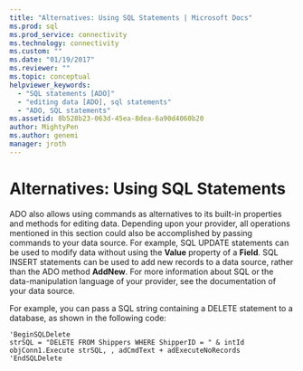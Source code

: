 ```yaml
---
title: "Alternatives: Using SQL Statements | Microsoft Docs"
ms.prod: sql
ms.prod_service: connectivity
ms.technology: connectivity
ms.custom: ""
ms.date: "01/19/2017"
ms.reviewer: ""
ms.topic: conceptual
helpviewer_keywords: 
  - "SQL statements [ADO]"
  - "editing data [ADO], sql statements"
  - "ADO, SQL statements"
ms.assetid: 8b528b23-063d-45ea-8dea-6a90d4060b20
author: MightyPen
ms.author: genemi
manager: jroth
---
```

# Alternatives: Using SQL Statements
ADO also allows using commands as alternatives to its built-in properties and methods for editing data. Depending upon your provider, all operations mentioned in this section could also be accomplished by passing commands to your data source. For example, SQL UPDATE statements can be used to modify data without using the **Value** property of a **Field**. SQL INSERT statements can be used to add new records to a data source, rather than the ADO method **AddNew**. For more information about SQL or the data-manipulation language of your provider, see the documentation of your data source.  
  
 For example, you can pass a SQL string containing a DELETE statement to a database, as shown in the following code:  
  
```  
'BeginSQLDelete  
strSQL = "DELETE FROM Shippers WHERE ShipperID = " & intId  
objConn1.Execute strSQL, , adCmdText + adExecuteNoRecords  
'EndSQLDelete  
```
